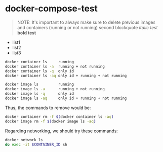 # docker-compose-test

>NOTE: It's important to always make sure to delete previous images and containers (running or not running)
>second blockquote
*italic test*
**bold test**

- list1
- list2
- list3

```bash
docker container ls     running
docker container ls -a  running + not running
docker container ls -q  only id
docker container ls -aq only id + running + not running
```

```bash
docker image ls         running
docker image ls -a      running + not running
docker image ls -q      only id
docker image ls -aq     only id + running + not running
```

Thus, the commands to remove would be:
```bash
docker container rm -f $(docker container ls -aq)
docker image rm -f $(docker image ls -aq)
```

Regarding networking, we should try these commands:

```bash
docker network ls
do exec -it $CONTAINER_ID sh
```